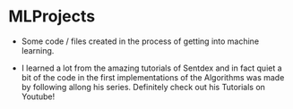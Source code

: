 # MLProjects

- Some code / files created in the process of getting into machine learning. 


- I learned a lot from the amazing tutorials of Sentdex and in fact quiet a bit of the code in the first implementations of the Algorithms was made by following allong his series. Definitely check out his Tutorials on Youtube!


